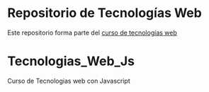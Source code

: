 # Repositorio de Tecnologías Web

Este repositorio forma parte del [curso de tecnologías web](https://github.com/adrianeguez/Tec_Web_Js_2016_B)

# Tecnologias_Web_Js
Curso de Tecnologias web con Javascript
